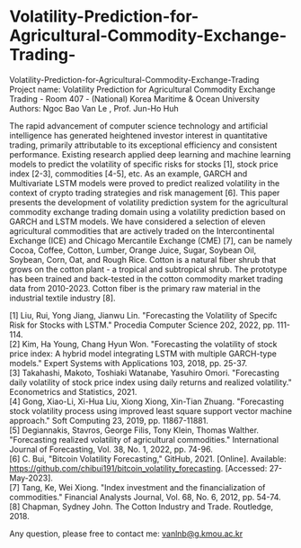 # Volatility-Prediction-for-Agricultural-Commodity-Exchange-Trading-  
Volatility-Prediction-for-Agricultural-Commodity-Exchange-Trading  
Project name: Volatility Prediction for Agricultural Commodity Exchange Trading - Room 407 - (National) Korea Maritime & Ocean University Authors: Ngoc Bao Van Le , Prof. Jun-Ho Huh  

The rapid advancement of computer science technology and artificial intelligence has generated heightened investor interest in quantitative trading, primarily attributable to its exceptional efficiency and consistent performance. Existing research applied deep learning and machine learning models to predict the volatility of specific risks for stocks [1], stock price index [2-3], commodities [4-5], etc. As an example, GARCH and Multivariate LSTM models were proved to predict realized volatility in the context of crypto trading strategies and risk management [6]. 
This paper presents the development of volatility prediction system for the agricultural commodity exchange trading domain using a volatility prediction based on GARCH and LSTM models.  We have considered a selection of eleven agricultural commodities that are actively traded on the Intercontinental Exchange (ICE) and Chicago Mercantile Exchange (CME) [7], can be namely Cocoa, Coffee, Cotton, Lumber, Orange Juice, Sugar, Soybean Oil, Soybean, Corn, Oat, and Rough Rice. Cotton is a natural fiber shrub that grows on the cotton plant - a tropical and subtropical shrub. The prototype has been trained and back-tested in the cotton commodity market trading data from 2010-2023. Cotton fiber is the primary raw material in the industrial textile industry [8].  

[1] Liu, Rui, Yong Jiang, Jianwu Lin. "Forecasting the Volatility of Specifc Risk for Stocks with LSTM." Procedia Computer Science 202, 2022, pp. 111-114.  
[2]	Kim, Ha Young, Chang Hyun Won. "Forecasting the volatility of stock price index: A hybrid model integrating LSTM with multiple GARCH-type models." Expert Systems with Applications 103, 2018, pp. 25-37.  
[3]	Takahashi, Makoto, Toshiaki Watanabe, Yasuhiro Omori. "Forecasting daily volatility of stock price index using daily returns and realized volatility." Econometrics and Statistics, 2021.  
[4]	Gong, Xiao-Li, Xi-Hua Liu, Xiong Xiong, Xin-Tian Zhuang. "Forecasting stock volatility process using improved least square support vector machine approach." Soft Computing 23, 2019, pp. 11867-11881.  
[5]	Degiannakis, Stavros, George Filis, Tony Klein, Thomas Walther. "Forecasting realized volatility of agricultural commodities." International Journal of Forecasting, Vol. 38, No. 1, 2022, pp. 74-96.  
[6] C. Bui, "Bitcoin Volatility Forecasting," GitHub, 2021. [Online]. Available: https://github.com/chibui191/bitcoin_volatility_forecasting. [Accessed: 27-May-2023].  
[7] Tang, Ke, Wei Xiong. "Index investment and the financialization of commodities." Financial Analysts Journal, Vol. 68, No. 6, 2012, pp. 54-74.  
[8] Chapman, Sydney John. The Cotton Industry and Trade. Routledge, 2018.

Any question, please free to contact me: vanlnb@g.kmou.ac.kr
